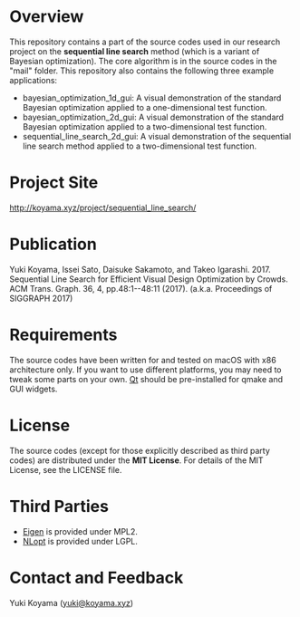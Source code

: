 # Overview
This repository contains a part of the source codes used in our research project on the **sequential line search** method (which is a variant of Bayesian optimization). The core algorithm is in the source codes in the "mail" folder. This repository also contains the following three example applications:
- bayesian_optimization_1d_gui: A visual demonstration of the standard Bayesian optimization applied to a one-dimensional test function. 
- bayesian_optimization_2d_gui: A visual demonstration of the standard Bayesian optimization applied to a two-dimensional test function.
- sequential_line_search_2d_gui: A visual demonstration of the sequential line search method applied to a two-dimensional test function.

# Project Site
http://koyama.xyz/project/sequential_line_search/

# Publication
Yuki Koyama, Issei Sato, Daisuke Sakamoto, and Takeo Igarashi. 2017. Sequential Line Search for Efficient Visual Design Optimization by Crowds. ACM Trans. Graph. 36, 4, pp.48:1--48:11 (2017). (a.k.a. Proceedings of SIGGRAPH 2017)

# Requirements
The source codes have been written for and tested on macOS with x86 architecture only. If you want to use different platforms, you may need to tweak some parts on your own. [Qt](https://www.qt.io/) should be pre-installed for qmake and GUI widgets.

# License
The source codes (except for those explicitly described as third party codes) are distributed under the **MIT License**. For details of the MIT License, see the LICENSE file.

# Third Parties
- [Eigen](http://eigen.tuxfamily.org/) is provided under MPL2.
- [NLopt](https://nlopt.readthedocs.io/) is provided under LGPL.

# Contact and Feedback
Yuki Koyama (yuki@koyama.xyz)
